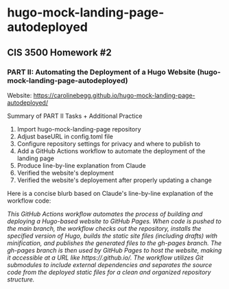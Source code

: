 # hugo-mock-landing-page-autodeployed

## CIS 3500 Homework #2

### PART II: Automating the Deployment of a Hugo Website (hugo-mock-landing-page-autodeployed)

Website: https://carolinebegg.github.io/hugo-mock-landing-page-autodeployed/

Summary of PART II Tasks + Additional Practice

1. Import hugo-mock-landing-page repository
2. Adjust baseURL in config.toml file
3. Configure repository settings for privacy and where to publish to
4. Add a GitHub Actions workflow to automate the deployment of the landing page
5. Produce line-by-line explanation from Claude
6. Verified the website's deployment
7. Verified the website's deployement after properly updating a change

Here is a concise blurb based on Claude's line-by-line explanation of the workflow code:

*This GitHub Actions workflow automates the process of building and deploying a Hugo-based website to GitHub Pages. When code is pushed to the main branch, the workflow checks out the repository, installs the specified version of Hugo, builds the static site files (including drafts) with minification, and publishes the generated files to the gh-pages branch. The gh-pages branch is then used by GitHub Pages to host the website, making it accessible at a URL like https://<username>.github.io/<repository-name>. The workflow utilizes Git submodules to include external dependencies and separates the source code from the deployed static files for a clean and organized repository structure.*
